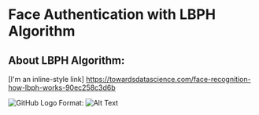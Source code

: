 # Face Authentication with LBPH Algorithm

## About LBPH Algorithm:
[I'm an inline-style link] https://towardsdatascience.com/face-recognition-how-lbph-works-90ec258c3d6b

![GitHub Logo](/algo.png)
Format: ![Alt Text](url)
